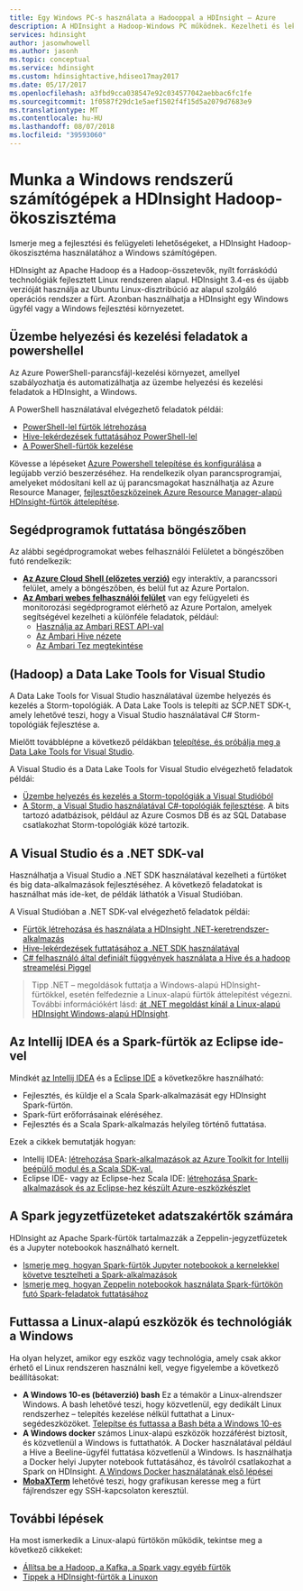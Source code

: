 ```yaml
---
title: Egy Windows PC-s használata a Hadooppal a HDInsight – Azure
description: A HDInsight a Hadoop-Windows PC működnek. Kezelheti és lekérdezés-fürt a PowerShell, a Visual Studio és a Linux rendszerű eszközök. .NET-tel big data-megoldások fejlesztése.
services: hdinsight
author: jasonwhowell
ms.author: jasonh
ms.topic: conceptual
ms.service: hdinsight
ms.custom: hdinsightactive,hdiseo17may2017
ms.date: 05/17/2017
ms.openlocfilehash: a3fbd9cca038547e92c034577042aebbac6fc1fe
ms.sourcegitcommit: 1f0587f29dc1e5aef1502f4f15d5a2079d7683e9
ms.translationtype: MT
ms.contentlocale: hu-HU
ms.lasthandoff: 08/07/2018
ms.locfileid: "39593060"
---
```

# <a name="work-in-the-hadoop-ecosystem-on-hdinsight-from-a-windows-pc"></a>Munka a Windows rendszerű számítógépek a HDInsight Hadoop-ökoszisztéma

Ismerje meg a fejlesztési és felügyeleti lehetőségeket, a HDInsight Hadoop-ökoszisztéma használatához a Windows számítógépen. 

HDInsight az Apache Hadoop és a Hadoop-összetevők, nyílt forráskódú technológiák fejlesztett Linux rendszeren alapul. HDInsight 3.4-es és újabb verzióját használja az Ubuntu Linux-disztribúció az alapul szolgáló operációs rendszer a fürt. Azonban használhatja a HDInsight egy Windows ügyfél vagy a Windows fejlesztési környezetet.

## <a name="use-powershell-for-deployment-and-management-tasks"></a>Üzembe helyezési és kezelési feladatok a powershellel
Az Azure PowerShell-parancsfájl-kezelési környezet, amellyel szabályozhatja és automatizálhatja az üzembe helyezési és kezelési feladatok a HDInsight, a Windows.

A PowerShell használatával elvégezhető feladatok példái:

* [PowerShell-lel fürtök létrehozása](hdinsight-hadoop-create-linux-clusters-azure-powershell.md)
* [Hive-lekérdezések futtatásához PowerShell-lel](hadoop/apache-hadoop-use-hive-powershell.md)
* [A PowerShell-fürtök kezelése](hdinsight-administer-use-powershell.md)

Kövesse a lépéseket [Azure Powershell telepítése és konfigurálása](https://docs.microsoft.com/powershell/azure/install-azurerm-ps) a legújabb verzió beszerzéséhez. Ha rendelkezik olyan parancsprogramjai, amelyeket módosítani kell az új parancsmagokat használhatja az Azure Resource Manager, [fejlesztőeszközeinek Azure Resource Manager-alapú HDInsight-fürtök áttelepítése](hdinsight-hadoop-development-using-azure-resource-manager.md).

## <a name="utilities-you-can-run-in-a-browser"></a>Segédprogramok futtatása böngészőben
Az alábbi segédprogramokat webes felhasználói Felületet a böngészőben futó rendelkezik:
* **[Az Azure Cloud Shell (előzetes verzió)](https://docs.microsoft.com/azure/cloud-shell/quickstart)**  egy interaktív, a parancssori felület, amely a böngészőben, és belül fut az Azure Portalon.
* **[Az Ambari webes felhasználói felület](hdinsight-hadoop-manage-ambari.md)**  van egy felügyeleti és monitorozási segédprogramot elérhető az Azure Portalon, amelyek segítségével kezelheti a különféle feladatok, például:
    * [Használja az Ambari REST API-val](hdinsight-hadoop-manage-ambari-rest-api.md)
    * [Az Ambari Hive nézete](hadoop/apache-hadoop-use-hive-ambari-view.md)
    * [Az Ambari Tez megtekintése](hdinsight-debug-ambari-tez-view.md)

## <a name="data-lake-hadoop-tools-for-visual-studio"></a>(Hadoop) a Data Lake Tools for Visual Studio
A Data Lake Tools for Visual Studio használatával üzembe helyezés és kezelés a Storm-topológiák. A Data Lake Tools is telepíti az SCP.NET SDK-t, amely lehetővé teszi, hogy a Visual Studio használatával C# Storm-topológiák fejlesztése a.

Mielőtt továbblépne a következő példákban [telepítése, és próbálja meg a Data Lake Tools for Visual Studio](hadoop/apache-hadoop-visual-studio-tools-get-started.md). 

A Visual Studio és a Data Lake Tools for Visual Studio elvégezhető feladatok példái:
* [Üzembe helyezés és kezelés a Storm-topológiák a Visual Studióból](storm/apache-storm-deploy-monitor-topology-linux.md)
* [A Storm, a Visual Studio használatával C#-topológiák fejlesztése](storm/apache-storm-develop-csharp-visual-studio-topology.md). A bits tartozó adatbázisok, például az Azure Cosmos DB és az SQL Database csatlakozhat Storm-topológiák közé tartozik.

## <a name="visual-studio-and-the-net-sdk"></a>A Visual Studio és a .NET SDK-val 

Használhatja a Visual Studio a .NET SDK használatával kezelheti a fürtöket és big data-alkalmazások fejlesztéséhez. A következő feladatokat is használhat más ide-ket, de példák láthatók a Visual Studióban.

A Visual Studióban a .NET SDK-val elvégezhető feladatok példái:
* [Fürtök létrehozása és használata a HDInsight .NET-keretrendszer-alkalmazás](hdinsight-hadoop-create-linux-clusters-dotnet-sdk.md)
* [Hive-lekérdezések futtatásához a .NET SDK használatával](hadoop/apache-hadoop-use-hive-dotnet-sdk.md)
* [C# felhasználó által definiált függvények használata a Hive és a hadoop streamelési Piggel](hadoop/apache-hadoop-hive-pig-udf-dotnet-csharp.md)

> Tipp .NET – megoldások futtatja a Windows-alapú HDInsight-fürtökkel, esetén felfedeznie a Linux-alapú fürtök áttelepítést végezni. További információkért lásd: [át .NET megoldást kínál a Linux-alapú HDInsight Windows-alapú HDInsight](hdinsight-hadoop-migrate-dotnet-to-linux.md).

## <a name="intellij-idea-and-eclipse-ide-for-spark-clusters"></a>Az Intellij IDEA és a Spark-fürtök az Eclipse ide-vel
Mindkét [az Intellij IDEA](https://www.jetbrains.com/idea/download) és a [Eclipse IDE](https://www.eclipse.org/downloads/) a következőkre használható:
* Fejlesztés, és küldje el a Scala Spark-alkalmazását egy HDInsight Spark-fürtön.
* Spark-fürt erőforrásainak eléréséhez.
* Fejlesztés és a Scala Spark-alkalmazás helyileg történő futtatása.

Ezek a cikkek bemutatják hogyan: 
* Intellij IDEA: [létrehozása Spark-alkalmazások az Azure Toolkit for Intellij beépülő modul és a Scala SDK-val.](spark/apache-spark-intellij-tool-plugin.md)
* Eclipse IDE- vagy az Eclipse-hez Scala IDE: [létrehozása Spark-alkalmazások és az Eclipse-hez készült Azure-eszközkészlet](spark/apache-spark-eclipse-tool-plugin.md) 


## <a name="notebooks-on-spark-for-data-scientists"></a>A Spark jegyzetfüzeteket adatszakértők számára 
HDInsight az Apache Spark-fürtök tartalmazzák a Zeppelin-jegyzetfüzetek és a Jupyter notebookok használható kernelt. 

* [Ismerje meg, hogyan Spark-fürtök Jupyter notebookok a kernelekkel követve tesztelheti a Spark-alkalmazások](spark/apache-spark-zeppelin-notebook.md)
* [Ismerje meg, hogyan Zeppelin notebookok használata Spark-fürtökön futó Spark-feladatok futtatásához](spark/apache-spark-jupyter-notebook-kernels.md) 


## <a name="run-linux-based-tools-and-technologies-on-windows"></a>Futtassa a Linux-alapú eszközök és technológiák a Windows

Ha olyan helyzet, amikor egy eszköz vagy technológia, amely csak akkor érhető el Linux rendszeren használni kell, vegye figyelembe a következő beállításokat:

* **A Windows 10-es (bétaverzió) bash** Ez a témakör a Linux-alrendszer Windows. A bash lehetővé teszi, hogy közvetlenül, egy dedikált Linux rendszerhez – telepítés kezelése nélkül futtathat a Linux-segédeszközöket. [Telepítse és futtassa a Bash béta a Windows 10-es](https://msdn.microsoft.com/commandline/wsl/install_guide)
* **A Windows docker** számos Linux-alapú eszközök hozzáférést biztosít, és közvetlenül a Windows is futtathatók. A Docker használatával például a Hive a Beeline-ügyfél futtatása közvetlenül a Windows. Is használhatja a Docker helyi Jupyter notebook futtatásához, és távolról csatlakozhat a Spark on HDInsight. [A Windows Docker használatának első lépései](https://docs.docker.com/docker-for-windows/)
* **[MobaXTerm](http://mobaxterm.mobatek.net/)**  lehetővé teszi, hogy grafikusan keresse meg a fürt fájlrendszer egy SSH-kapcsolaton keresztül.

## <a name="next-steps"></a>További lépések
Ha most ismerkedik a Linux-alapú fürtökön működik, tekintse meg a következő cikkeket:
* [Állítsa be a Hadoop, a Kafka, a Spark vagy egyéb fürtök](hdinsight-hadoop-provision-linux-clusters.md)
* [Tippek a HDInsight-fürtök a Linuxon](hdinsight-hadoop-linux-information.md)
